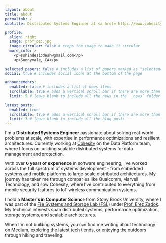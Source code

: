 ```yaml
---
layout: about
title: about
permalink: /
subtitle: Distributed Systems Engineer at <a href='https://www.cohesity.com/'>Cohesity</a>

profile:
  align: right
  image: prof_pic.jpg
  image_circular: false # crops the image to make it circular
  more_info: >
    <p>sshindesiddesh@gmail.com</p>
    <p>Sunnyvale, CA</p>

selected_papers: false # includes a list of papers marked as "selected={true}"
social: true # includes social icons at the bottom of the page

announcements:
  enabled: false # includes a list of news items
  scrollable: true # adds a vertical scroll bar if there are more than 3 news items
  limit: 5 # leave blank to include all the news in the `_news` folder

latest_posts:
  enabled: true
  scrollable: true # adds a vertical scroll bar if there are more than 3 new posts items
  limit: 3 # leave blank to include all the blog posts
---
```


I'm a **Distributed Systems Engineer** passionate about solving real-world problems at scale, with expertise in performance optimizations and resilient architectures. Currently working at [Cohesity](https://www.cohesity.com/) on the Data Platform team, where I focus on building scalable distributed systems for data management and protection.

With over **6 years of experience** in software engineering, I've worked across the full spectrum of systems development - from embedded systems and mobile platforms to large-scale distributed architectures. My journey has taken me through companies like Qualcomm, Marvell Technology, and now Cohesity, where I've contributed to everything from mobile security features to IoT wireless communication systems.

I hold a **Master's in Computer Science** from Stony Brook University, where I was part of the [File Systems and Storage Lab (FSL)](http://www.fsl.cs.stonybrook.edu/) under [Prof. Erez Zadok](http://www3.cs.stonybrook.edu/~ezk/). My technical interests span distributed systems, performance optimization, storage systems, and scalable architectures.

When I'm not building systems, you can find me writing about technology on [Medium](https://medium.com/@sshindesiddesh), exploring the latest tech trends, or enjoying the outdoors through hiking and traveling.
